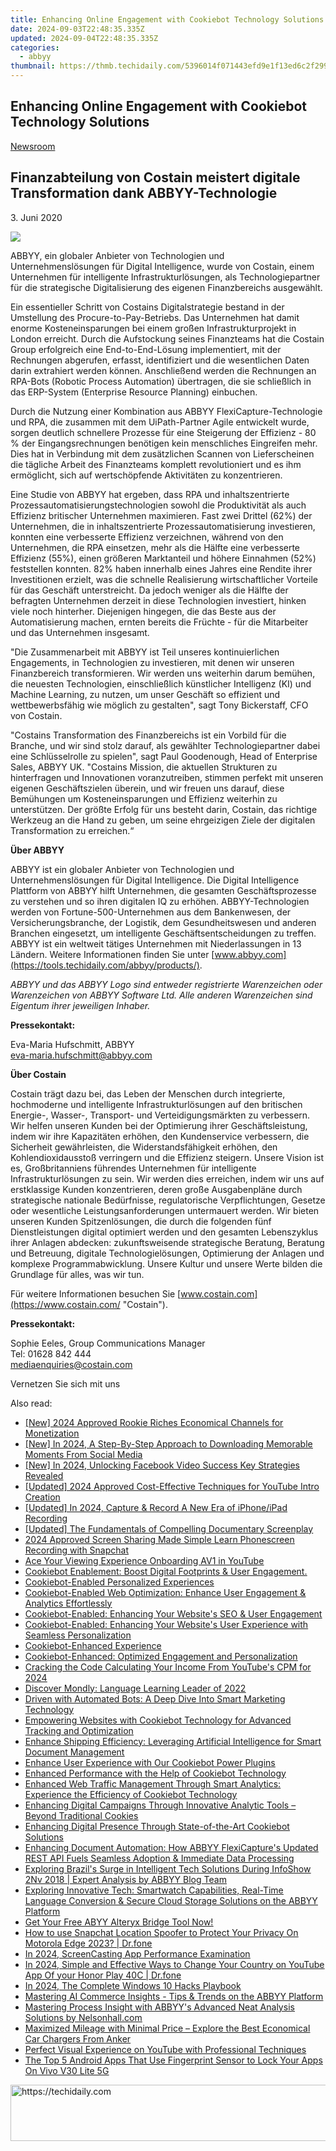 ```yaml
---
title: Enhancing Online Engagement with Cookiebot Technology Solutions
date: 2024-09-03T22:48:35.335Z
updated: 2024-09-04T22:48:35.335Z
categories:
  - abbyy
thumbnail: https://thmb.techidaily.com/5396014f071443efd9e1f13ed6c2f299f41c767371cdaf8ce5e5162404d28c7d.jpg
---
```


## Enhancing Online Engagement with Cookiebot Technology Solutions

[Newsroom](https://tools.techidaily.com/abbyy/products/)

## Finanzabteilung von Costain meistert digitale Transformation dank ABBYY-Technologie

3\. Juni 2020

![](https://content.abbyy.com/-/media/project/abbyy/abbyy/branchtemplates/shutterstock_1272462163_1296-x-729.jpg?h=729&iar=0&w=1296)

ABBYY, ein globaler Anbieter von Technologien und Unternehmenslösungen für Digital Intelligence, wurde von Costain, einem Unternehmen für intelligente Infrastrukturlösungen, als Technologiepartner für die strategische Digitalisierung des eigenen Finanzbereichs ausgewählt.

Ein essentieller Schritt von Costains Digitalstrategie bestand in der Umstellung des Procure-to-Pay-Betriebs. Das Unternehmen hat damit enorme Kosteneinsparungen bei einem großen Infrastrukturprojekt in London erreicht. Durch die Aufstockung seines Finanzteams hat die Costain Group erfolgreich eine End-to-End-Lösung implementiert, mit der Rechnungen abgerufen, erfasst, identifiziert und die wesentlichen Daten darin extrahiert werden können. Anschließend werden die Rechnungen an RPA-Bots (Robotic Process Automation) übertragen, die sie schließlich in das ERP-System (Enterprise Resource Planning) einbuchen.

Durch die Nutzung einer Kombination aus ABBYY FlexiCapture-Technologie und RPA, die zusammen mit dem UiPath-Partner Agile entwickelt wurde, sorgen deutlich schnellere Prozesse für eine Steigerung der Effizienz - 80 % der Eingangsrechnungen benötigen kein menschliches Eingreifen mehr. Dies hat in Verbindung mit dem zusätzlichen Scannen von Lieferscheinen die tägliche Arbeit des Finanzteams komplett revolutioniert und es ihm ermöglicht, sich auf wertschöpfende Aktivitäten zu konzentrieren.

Eine Studie von ABBYY hat ergeben, dass RPA und inhaltszentrierte Prozessautomatisierungstechnologien sowohl die Produktivität als auch Effizienz britischer Unternehmen maximieren. Fast zwei Drittel (62%) der Unternehmen, die in inhaltszentrierte Prozessautomatisierung investieren, konnten eine verbesserte Effizienz verzeichnen, während von den Unternehmen, die RPA einsetzen, mehr als die Hälfte eine verbesserte Effizienz (55%), einen größeren Marktanteil und höhere Einnahmen (52%) feststellen konnten. 82% haben innerhalb eines Jahres eine Rendite ihrer Investitionen erzielt, was die schnelle Realisierung wirtschaftlicher Vorteile für das Geschäft unterstreicht. Da jedoch weniger als die Hälfte der befragten Unternehmen derzeit in diese Technologien investiert, hinken viele noch hinterher. Diejenigen hingegen, die das Beste aus der Automatisierung machen, ernten bereits die Früchte - für die Mitarbeiter und das Unternehmen insgesamt.

"Die Zusammenarbeit mit ABBYY ist Teil unseres kontinuierlichen Engagements, in Technologien zu investieren, mit denen wir unseren Finanzbereich transformieren. Wir werden uns weiterhin darum bemühen, die neuesten Technologien, einschließlich künstlicher Intelligenz (KI) und Machine Learning, zu nutzen, um unser Geschäft so effizient und wettbewerbsfähig wie möglich zu gestalten", sagt Tony Bickerstaff, CFO von Costain.

"Costains Transformation des Finanzbereichs ist ein Vorbild für die Branche, und wir sind stolz darauf, als gewählter Technologiepartner dabei eine Schlüsselrolle zu spielen", sagt Paul Goodenough, Head of Enterprise Sales, ABBYY UK. "Costains Mission, die aktuellen Strukturen zu hinterfragen und Innovationen voranzutreiben, stimmen perfekt mit unseren eigenen Geschäftszielen überein, und wir freuen uns darauf, diese Bemühungen um Kosteneinsparungen und Effizienz weiterhin zu unterstützen. Der größte Erfolg für uns besteht darin, Costain, das richtige Werkzeug an die Hand zu geben, um seine ehrgeizigen Ziele der digitalen Transformation zu erreichen.“

**Über ABBYY**

ABBYY ist ein globaler Anbieter von Technologien und Unternehmenslösungen für Digital Intelligence. Die Digital Intelligence Plattform von ABBYY hilft Unternehmen, die gesamten Geschäftsprozesse zu verstehen und so ihren digitalen IQ zu erhöhen. ABBYY-Technologien werden von Fortune-500-Unternehmen aus dem Bankenwesen, der Versicherungsbranche, der Logistik, dem Gesundheitswesen und anderen Branchen eingesetzt, um intelligente Geschäftsentscheidungen zu treffen. ABBYY ist ein weltweit tätiges Unternehmen mit Niederlassungen in 13 Ländern. Weitere Informationen finden Sie unter [www.abbyy.com](https://tools.techidaily.com/abbyy/products/).

_ABBYY und das ABBYY Logo sind entweder registrierte Warenzeichen oder Warenzeichen von ABBYY Software Ltd. Alle anderen Warenzeichen sind Eigentum ihrer jeweiligen Inhaber._

**Pressekontakt:**

Eva-Maria Hufschmitt, ABBYY  
[eva-maria.hufschmitt@abbyy.com](https://tools.techidaily.com/abbyy/products/)

**Über Costain**

Costain trägt dazu bei, das Leben der Menschen durch integrierte, hochmoderne und intelligente Infrastrukturlösungen auf den britischen Energie-, Wasser-, Transport- und Verteidigungsmärkten zu verbessern. Wir helfen unseren Kunden bei der Optimierung ihrer Geschäftsleistung, indem wir ihre Kapazitäten erhöhen, den Kundenservice verbessern, die Sicherheit gewährleisten, die Widerstandsfähigkeit erhöhen, den Kohlendioxidausstoß verringern und die Effizienz steigern. Unsere Vision ist es, Großbritanniens führendes Unternehmen für intelligente Infrastrukturlösungen zu sein. Wir werden dies erreichen, indem wir uns auf erstklassige Kunden konzentrieren, deren große Ausgabenpläne durch strategische nationale Bedürfnisse, regulatorische Verpflichtungen, Gesetze oder wesentliche Leistungsanforderungen untermauert werden. Wir bieten unseren Kunden Spitzenlösungen, die durch die folgenden fünf Dienstleistungen digital optimiert werden und den gesamten Lebenszyklus ihrer Anlagen abdecken: zukunftsweisende strategische Beratung, Beratung und Betreuung, digitale Technologielösungen, Optimierung der Anlagen und komplexe Programmabwicklung. Unsere Kultur und unsere Werte bilden die Grundlage für alles, was wir tun.

Für weitere Informationen besuchen Sie [www.costain.com](https://www.costain.com/ "Costain").

**Pressekontakt:**

Sophie Eeles, Group Communications Manager  
Tel: 01628 842 444  
[mediaenquiries@costain.com](https://tools.techidaily.com/abbyy/products/)

Vernetzen Sie sich mit uns

<ins class="adsbygoogle"
     style="display:block"
     data-ad-format="autorelaxed"
     data-ad-client="ca-pub-7571918770474297"
     data-ad-slot="1223367746"></ins>



<ins class="adsbygoogle"
     style="display:block"
     data-ad-client="ca-pub-7571918770474297"
     data-ad-slot="8358498916"
     data-ad-format="auto"
     data-full-width-responsive="true"></ins>

<span class="atpl-alsoreadstyle">Also read:</span>
<div><ul>
<li><a href="https://youtube-lab.techidaily.com/024-approved-rookie-riches-economical-channels-for-monetization/"><u>[New] 2024 Approved  Rookie Riches  Economical Channels for Monetization</u></a></li>
<li><a href="https://twitter-clips.techidaily.com/new-in-2024-a-step-by-step-approach-to-downloading-memorable-moments-from-social-media/"><u>[New] In 2024, A Step-By-Step Approach to Downloading Memorable Moments From Social Media</u></a></li>
<li><a href="https://facebook-video-content.techidaily.com/new-in-2024-unlocking-facebook-video-success-key-strategies-revealed/"><u>[New] In 2024, Unlocking Facebook Video Success  Key Strategies Revealed</u></a></li>
<li><a href="https://eaxpv-info.techidaily.com/updated-2024-approved-cost-effective-techniques-for-youtube-intro-creation/"><u>[Updated] 2024 Approved  Cost-Effective Techniques for YouTube Intro Creation</u></a></li>
<li><a href="https://visual-screen-recording.techidaily.com/updated-in-2024-capture-and-record-a-new-era-of-iphoneipad-recording/"><u>[Updated] In 2024, Capture & Record  A New Era of iPhone/iPad Recording</u></a></li>
<li><a href="https://some-approaches.techidaily.com/updated-the-fundamentals-of-compelling-documentary-screenplay/"><u>[Updated] The Fundamentals of Compelling Documentary Screenplay</u></a></li>
<li><a href="https://snapchat-videos.techidaily.com/2024-approved-screen-sharing-made-simple-learn-phonescreen-recording-with-snapchat/"><u>2024 Approved  Screen Sharing Made Simple  Learn Phonescreen Recording with Snapchat</u></a></li>
<li><a href="https://youtube-videos.techidaily.com/ace-your-viewing-experience-onboarding-av1-in-youtube/"><u>Ace Your Viewing Experience  Onboarding AV1 in YouTube</u></a></li>
<li><a href="https://solve-hot.techidaily.com/cookiebot-enablement-boost-digital-footprints-and-user-engagement/"><u>Cookiebot Enablement: Boost Digital Footprints & User Engagement.</u></a></li>
<li><a href="https://solve-hot.techidaily.com/cookiebot-enabled-personalized-experiences/"><u>Cookiebot-Enabled Personalized Experiences</u></a></li>
<li><a href="https://solve-hot.techidaily.com/cookiebot-enabled-web-optimization-enhance-user-engagement-and-analytics-effortlessly/"><u>Cookiebot-Enabled Web Optimization: Enhance User Engagement & Analytics Effortlessly</u></a></li>
<li><a href="https://solve-hot.techidaily.com/cookiebot-enabled-enhancing-your-websites-seo-and-user-engagement/"><u>Cookiebot-Enabled: Enhancing Your Website's SEO & User Engagement</u></a></li>
<li><a href="https://solve-hot.techidaily.com/cookiebot-enabled-enhancing-your-websites-user-experience-with-seamless-personalization/"><u>Cookiebot-Enabled: Enhancing Your Website's User Experience with Seamless Personalization</u></a></li>
<li><a href="https://solve-hot.techidaily.com/cookiebot-enhanced-experience/"><u>Cookiebot-Enhanced Experience</u></a></li>
<li><a href="https://solve-hot.techidaily.com/cookiebot-enhanced-optimized-engagement-and-personalization/"><u>Cookiebot-Enhanced: Optimized Engagement and Personalization</u></a></li>
<li><a href="https://youtube-clips.techidaily.com/cracking-the-code-calculating-your-income-from-youtubes-cpm-for-2024/"><u>Cracking the Code  Calculating Your Income From YouTube's CPM for 2024</u></a></li>
<li><a href="https://mondly-stories.techidaily.com/discover-mondly-language-learning-leader-of-2022/"><u>Discover Mondly: Language Learning Leader of 2022</u></a></li>
<li><a href="https://solve-hot.techidaily.com/driven-with-automated-bots-a-deep-dive-into-smart-marketing-technology/"><u>Driven with Automated Bots: A Deep Dive Into Smart Marketing Technology</u></a></li>
<li><a href="https://solve-hot.techidaily.com/empowering-websites-with-cookiebot-technology-for-advanced-tracking-and-optimization/"><u>Empowering Websites with Cookiebot Technology for Advanced Tracking and Optimization</u></a></li>
<li><a href="https://solve-hot.techidaily.com/enhance-shipping-efficiency-leveraging-artificial-intelligence-for-smart-document-management/"><u>Enhance Shipping Efficiency: Leveraging Artificial Intelligence for Smart Document Management</u></a></li>
<li><a href="https://solve-hot.techidaily.com/enhance-user-experience-with-our-cookiebot-power-plugins/"><u>Enhance User Experience with Our Cookiebot Power Plugins</u></a></li>
<li><a href="https://solve-hot.techidaily.com/enhanced-performance-with-the-help-of-cookiebot-technology/"><u>Enhanced Performance with the Help of Cookiebot Technology</u></a></li>
<li><a href="https://solve-hot.techidaily.com/enhanced-web-traffic-management-through-smart-analytics-experience-the-efficiency-of-cookiebot-technology/"><u>Enhanced Web Traffic Management Through Smart Analytics: Experience the Efficiency of Cookiebot Technology</u></a></li>
<li><a href="https://solve-hot.techidaily.com/enhancing-digital-campaigns-through-innovative-analytic-tools-beyond-traditional-cookies/"><u>Enhancing Digital Campaigns Through Innovative Analytic Tools – Beyond Traditional Cookies</u></a></li>
<li><a href="https://solve-hot.techidaily.com/enhancing-digital-presence-through-state-of-the-art-cookiebot-solutions/"><u>Enhancing Digital Presence Through State-of-the-Art Cookiebot Solutions</u></a></li>
<li><a href="https://solve-hot.techidaily.com/enhancing-document-automation-how-abbyy-flexicaptures-updated-rest-api-fuels-seamless-adoption-and-immediate-data-processing/"><u>Enhancing Document Automation: How ABBYY FlexiCapture's Updated REST API Fuels Seamless Adoption & Immediate Data Processing</u></a></li>
<li><a href="https://solve-hot.techidaily.com/exploring-brazils-surge-in-intelligent-tech-solutions-during-infoshow-2nv-2018-expert-analysis-by-abbyy-blog-team/"><u>Exploring Brazil's Surge in Intelligent Tech Solutions During InfoShow 2Nv 2018 | Expert Analysis by ABBYY Blog Team</u></a></li>
<li><a href="https://solve-hot.techidaily.com/exploring-innovative-tech-smartwatch-capabilities-real-time-language-conversion-and-secure-cloud-storage-solutions-on-the-abbyy-platform/"><u>Exploring Innovative Tech: Smartwatch Capabilities, Real-Time Language Conversion & Secure Cloud Storage Solutions on the ABBYY Platform</u></a></li>
<li><a href="https://solve-hot.techidaily.com/get-your-free-abyy-alteryx-bridge-tool-now/"><u>Get Your Free ABYY Alteryx Bridge Tool Now!</u></a></li>
<li><a href="https://fake-location.techidaily.com/how-to-use-snapchat-location-spoofer-to-protect-your-privacy-on-motorola-edge-2023-drfone-by-drfone-virtual-android/"><u>How to use Snapchat Location Spoofer to Protect Your Privacy On Motorola Edge 2023? | Dr.fone</u></a></li>
<li><a href="https://some-skills.techidaily.com/in-2024-screencasting-app-performance-examination/"><u>In 2024, ScreenCasting App Performance Examination</u></a></li>
<li><a href="https://location-social.techidaily.com/in-2024-simple-and-effective-ways-to-change-your-country-on-youtube-app-of-your-honor-play-40c-drfone-by-drfone-virtual-android/"><u>In 2024, Simple and Effective Ways to Change Your Country on YouTube App Of your Honor Play 40C | Dr.fone</u></a></li>
<li><a href="https://some-approaches.techidaily.com/in-2024-the-complete-windows-10-hacks-playbook/"><u>In 2024, The Complete Windows 10 Hacks Playbook</u></a></li>
<li><a href="https://solve-hot.techidaily.com/mastering-ai-commerce-insights-tips-and-trends-on-the-abbyy-platform/"><u>Mastering AI Commerce Insights - Tips & Trends on the ABBYY Platform</u></a></li>
<li><a href="https://solve-hot.techidaily.com/mastering-process-insight-with-abbyys-advanced-neat-analysis-solutions-by-nelsonhallcom/"><u>Mastering Process Insight with ABBYY's Advanced Neat Analysis Solutions by Nelsonhall.com</u></a></li>
<li><a href="https://buynow-tips.techidaily.com/maximized-mileage-with-minimal-price-explore-the-best-economical-car-chargers-from-anker/"><u>Maximized Mileage with Minimal Price – Explore the Best Economical Car Chargers From Anker</u></a></li>
<li><a href="https://youtube-clips.techidaily.com/perfect-visual-experience-on-youtube-with-professional-techniques/"><u>Perfect Visual Experience on YouTube with Professional Techniques</u></a></li>
<li><a href="https://unlock-android.techidaily.com/the-top-5-android-apps-that-use-fingerprint-sensor-to-lock-your-apps-on-vivo-v30-lite-5g-by-drfone-android/"><u>The Top 5 Android Apps That Use Fingerprint Sensor to Lock Your Apps On Vivo V30 Lite 5G</u></a></li>
</ul></div>

<!-- affiliate ads begin -->
<a href="https://aligracehair.sjv.io/c/5597632/2087253/19272" target="_top" id="2087253">
  <img src="//a.impactradius-go.com/display-ad/19272-2087253" border="0" alt="https://techidaily.com" width="728" height="90"/>
</a>
<img height="0" width="0" src="https://aligracehair.sjv.io/i/5597632/2087253/19272" style="position:absolute;visibility:hidden;" border="0" />
<!-- affiliate ads end -->